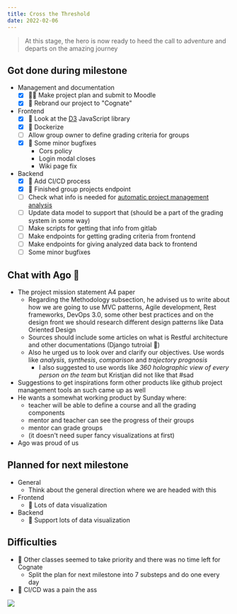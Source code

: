 ```yaml
---
title: Cross the Threshold
date: 2022-02-06
---
```

> At this stage, the hero is now ready to heed the call to adventure and departs on the amazing journey

## Got done during milestone
- Management and documentation
  - [X] 🐝🐞 Make project plan and submit to Moodle
  - [X] 🐝 Rebrand our project to "Cognate"
- Frontend
  - [X] 🐝 Look at the [D3](https://d3js.org) JavaScript library
  - [X] 🐝 Dockerize
  - [ ] Allow group owner to define grading criteria for groups
  - [X] 🐝 Some minor bugfixes
    - Cors policy
    - Login modal closes
    - Wiki page fix
- Backend
  - [X] 🐝 Add CI/CD process
  - [X] 🐞 Finished group projects endpoint
  - [ ] Check what info is needed for [automatic project management analysis](https://gitlab.cs.ttu.ee/gitlab-hub/gitlab-hub/-/issues/39)
  - [ ] Update data model to support that (should be a part of the grading system in some way)
  - [ ] Make scripts for getting that info from gitlab
  - [ ] Make endpoints for getting grading criteria from frontend
  - [ ] Make endpoints for giving analyzed data back to frontend
  - [ ] Some minor bugfixes

## Chat with Ago 🐢
- The project mission statement A4 paper
  - Regarding the Methodology subsection, he advised us to write about how we are going to use MVC patterns, Agile development, Rest frameworks, DevOps 3.0, some other best practices and on the design front we should research different design patterns like Data Oriented Design
  - Sources should include some articles on what is Restful architecture and other documentations (Django tutroial 🤭)
  - Also he urged us to look over and clarify our objectives. Use words like _analysis_, _synthesis_, _comparison_ and _trajectory prognosis_
    - I also suggested to use words like _360 holographic view of every person on the team_ but Kristjan did not like that #sad
- Suggestions to get inspirations form other products like github project management tools an such came up as well
- He wants a somewhat working product by Sunday where:
  - teacher will be able to define a course and all the grading components
  - mentor and teacher can see the progress of their groups
  - mentor can grade groups
  - (it doesn't need super fancy visualizations at first)
- Ago was proud of us 

## Planned for next milestone
- General
  - Think about the general direction where we are headed with this
- Frontend
  - 🐝 Lots of data visualization
- Backend
  - 🐞 Support lots of data visualization

## Difficulties
- 🐞 Other classes seemed to take priority and there was no time left for Cognate
  - Split the plan for next milestone into 7 substeps and do one every day
- 🐝 CI/CD was a pain the ass

![](/retro5/cross.gif)
